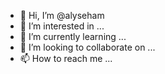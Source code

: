 - 👋 Hi, I’m @alyseham
- 👀 I’m interested in ...
- 🌱 I’m currently learning ...
- 💞️ I’m looking to collaborate on ...
- 📫 How to reach me ...

<!---
alyseham/alyseham is a ✨ special ✨ repository because its `README.md` (this file) appears on your GitHub profile.
You can click the Preview link to take a look at your changes.
--->
